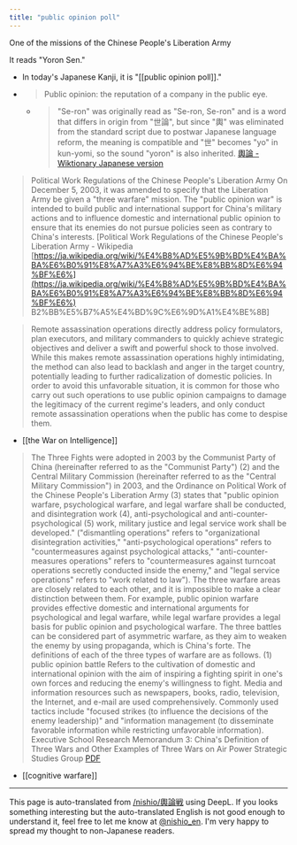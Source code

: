 ```yaml
---
title: "public opinion poll"
---
```


One of the missions of the Chinese People's Liberation Army

It reads "Yoron Sen."
- In today's Japanese Kanji, it is "[[public opinion poll]]."
- > Public opinion: the reputation of a company in the public eye.
    - > "Se-ron" was originally read as "Se-ron, Se-ron" and is a word that differs in origin from "世論", but since "輿" was eliminated from the standard script due to postwar Japanese language reform, the meaning is compatible and "世" becomes "yo" in kun-yomi, so the sound "yoron" is also inherited. [輿論 - Wiktionary Japanese version](https://ja.wiktionary.org/wiki/%E8%BC%BF%E8%AB%96)

>  Political Work Regulations of the Chinese People's Liberation Army
>  On December 5, 2003, it was amended to specify that the Liberation Army be given a "three warfare" mission.
> The "public opinion war" is intended to build public and international support for China's military actions and to influence domestic and international public opinion to ensure that its enemies do not pursue policies seen as contrary to China's interests.
[Political Work Regulations of the Chinese People's Liberation Army - Wikipedia [https://ja.wikipedia.org/wiki/%E4%B8%AD%E5%9B%BD%E4%BA%BA%E6%B0%91%E8%A7%A3%E6%94%BE%E8%BB%8D%E6%94%BF%E6%](https://ja.wikipedia.org/wiki/%E4%B8%AD%E5%9B%BD%E4%BA%BA%E6%B0%91%E8%A7%A3%E6%94%BE%E8%BB%8D%E6%94%BF%E6%) B2%BB%E5%B7%A5%E4%BD%9C%E6%9D%A1%E4%BE%8B]

> Remote assassination operations directly address policy formulators, plan executors, and military commanders to quickly achieve strategic objectives and deliver a swift and powerful shock to those involved. While this makes remote assassination operations highly intimidating, the method can also lead to backlash and anger in the target country, potentially leading to further radicalization of domestic policies. In order to avoid this unfavorable situation, it is common for those who carry out such operations to use public opinion campaigns to damage the legitimacy of the current regime's leaders, and only conduct remote assassination operations when the public has come to despise them.
- [[the War on Intelligence]]

> The Three Fights were adopted in 2003 by the Communist Party of China (hereinafter referred to as the "Communist Party") (2) and the Central Military Commission (hereinafter referred to as the "Central Military Commission") in 2003, and the Ordinance on Political Work of the Chinese People's Liberation Army (3) states that "public opinion warfare, psychological warfare, and legal warfare shall be conducted, and disintegration work (4), anti-psychological and anti-counter-psychological (5) work, military justice and legal service work shall be developed." ("dismantling operations" refers to "organizational disintegration activities," "anti-psychological operations" refers to "countermeasures against psychological attacks," "anti-counter-measures operations" refers to "countermeasures against turncoat operations secretly conducted inside the enemy," and "legal service operations" refers to "work related to law"). The three warfare areas are closely related to each other, and it is impossible to make a clear distinction between them. For example, public opinion warfare provides effective domestic and international arguments for psychological and legal warfare, while legal warfare provides a legal basis for public opinion and psychological warfare. The three battles can be considered part of asymmetric warfare, as they aim to weaken the enemy by using propaganda, which is China's forte. The definitions of each of the three types of warfare are as follows.
>  (1) public opinion battle
>  Refers to the cultivation of domestic and international opinion with the aim of inspiring a fighting spirit in one's own forces and reducing the enemy's willingness to fight. Media and information resources such as newspapers, books, radio, television, the Internet, and e-mail are used comprehensively. Commonly used tactics include "focused strikes (to influence the decisions of the enemy leadership)" and "information management (to disseminate favorable information while restricting unfavorable information).
Executive School Research Memorandum 3: China's Definition of Three Wars and Other Examples of Three Wars on Air Power Strategic Studies Group [PDF](https://www.mod.go.jp/asdf/meguro/center/20_stdy/arpw02/113memo3.pdf)

- [[cognitive warfare]]

---
This page is auto-translated from [/nishio/輿論戦](https://scrapbox.io/nishio/輿論戦) using DeepL. If you looks something interesting but the auto-translated English is not good enough to understand it, feel free to let me know at [@nishio_en](https://twitter.com/nishio_en). I'm very happy to spread my thought to non-Japanese readers.